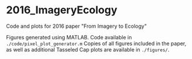 # 2016_ImageryEcology

Code and plots for 2016 paper "From Imagery to Ecology"

Figures generated using MATLAB. Code available in ```./code/pixel_plot_generator.m```
Copies of all figures included in the paper, as well as additional Tasseled Cap plots are available in ```./figures/```. 
